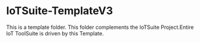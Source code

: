 # IoTSuite-TemplateV3
This is a template folder. This folder complements the IoTSuite Project.Entire 
IoT ToolSuite is driven by this Template.

